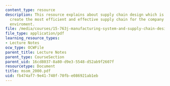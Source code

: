 ```yaml
---
content_type: resource
description: This resource explains about supply chain design which is an attemt to
  create the most efficient and effective supply chain for the company's operating
  enviroment.
file: /media/courses/15-763j-manufacturing-system-and-supply-chain-design-spring-2005/fb474af79e41740f70fbe086921ab1eb_msom_2000.pdf
file_type: application/pdf
learning_resource_types:
- Lecture Notes
ocw_type: OCWFile
parent_title: Lecture Notes
parent_type: CourseSection
parent_uid: 16cd8037-8a80-d9e3-5548-d52ab9f2607f
resourcetype: Document
title: msom_2000.pdf
uid: fb474af7-9e41-740f-70fb-e086921ab1eb
---
```

